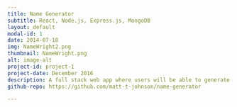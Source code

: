 ```yaml
---
title: Name Generator
subtitle: React, Node.js, Express.js, MongoDB
layout: default
modal-id: 1
date: 2014-07-18
img: NameWright2.png
thumbnail: NameWright.png
alt: image-alt
project-id: project-1
project-date: December 2016
description: A full stack web app where users will be able to generate names for fictional characters, places, organizations, etc. and store them in saved projects. Its target audience includes authors, screen-writers, game developers, and RPG players.<br><br>Test out the <a href="https://tranquil-waters-23962.herokuapp.com/" target="_blank">Live Site</a>.<p>View on <a href="{{ post.github-repo }}" target="_blank">Github</a>.</p>
github-repo: https://github.com/matt-t-johnson/name-generator

---
```

